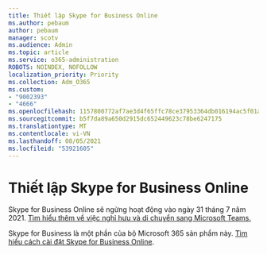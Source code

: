 ```yaml
---
title: Thiết lập Skype for Business Online
ms.author: pebaum
author: pebaum
manager: scotv
ms.audience: Admin
ms.topic: article
ms.service: o365-administration
ROBOTS: NOINDEX, NOFOLLOW
localization_priority: Priority
ms.collection: Adm_O365
ms.custom:
- "9002393"
- "4666"
ms.openlocfilehash: 1157800772af7ae3d4f65ffc78ce37953364db016194ac5f01aeb92295390f93
ms.sourcegitcommit: b5f7da89a650d2915dc652449623c78be6247175
ms.translationtype: MT
ms.contentlocale: vi-VN
ms.lasthandoff: 08/05/2021
ms.locfileid: "53921605"
---
```

# <a name="set-up-skype-for-business-online"></a>Thiết lập Skype for Business Online

Skype for Business Online sẽ ngừng hoạt động vào ngày 31 tháng 7 năm 2021. [Tìm hiểu thêm về việc nghỉ hưu và di chuyển sang Microsoft Teams.](https://docs.microsoft.com/microsoftteams/skype-for-business-online-retirement)

Skype for Business là một phần của bộ Microsoft 365 sản phẩm này. [Tìm hiểu cách cài đặt Skype for Business Online](https://support.office.com/article/Install-Skype-for-Business-Online-8a618bc4-3fc8-4d5f-9d62-cf93a0494800).
